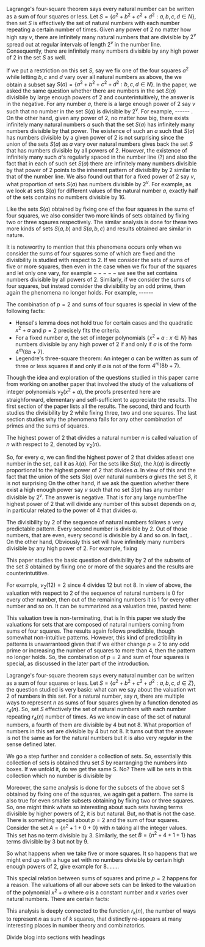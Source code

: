 Lagrange's four-square theorem says every natural number can be written as a sum of four squares or less. Let $S = \{ a^2+b^2+c^2+d^2: a,b,c,d \in N \}$, then set $S$ is effectively the set of natural numbers with each number repeating a certain number of times. Given any power of $2$ no matter how high say $v$, there are infinitely many natural numbers that are divisible by $2^v$ spread out at regular intervals of length $2^v$ in the number line. Consequently, there are infinitely many numbers divisible by any high power of $2$ in the set $S$ as well. 

If we put a restriction on this set $S$, say we fix one of the four squares $a^2$ while letting $b,c$ and $d$ vary over all natural numbers as above, the we obtain a subset say $S(a) = \{ a^2+b^2+c^2+d^2: b,c,d \in N \}$. In the paper, we asked the same question whether there are numbers in the set $S(a)$ divisibile by large enough powers of $2$ and counterintuitively, the answer is in the negative. For any number $a$, there is a large enough power of $2$ say $v$ such that no number in the set $S(a)$ is divisible by $2^v$. For example, ------ . On the other hand, given any power of $2$, no matter how big, there exists infinitely many natural numbers $a$ such that the set $S(a)$ has infinitely many numbers divisible by that power. The existence of such an $a$ such that $S(a)$ has numbers divisible by a given power of $2$ is not surprising since the union of the sets $S(a)$ as $a$ vary over natural numbers gives back the set $S$ that has numbers divisible by all powers of $2$. However, the existence of infinitely many such $a$'s regularly spaced in the number line (?) and also the fact that in each of such set $S(a)$ there are infinitely many numbers divisible by that power of $2$ points to the inherent pattern of divisibility by $2$ similar to that of the number line. We also found out that for a fixed power of $2$ say $v$, what proportion of sets $S(a)$ has numbers divisible by $2^v$. For example, as we look at sets $S(a)$ for different values of the natural number $a$, exactly half of the sets contains no numbers divisible by $16$.


Like the sets $S(a)$ obtained by fixing one of the four squares in the sums of four squares, we also consider two more kinds of sets obtained by fixing two or three sqaures respectively. The similar analysis is done for these two more kinds of sets $S(a,b)$ and $S(a,b,c)$ and results obtained are similar in nature. 

It is noteworthy to mention that this phenomena occurs only when we consider the sums of four squares some of which are fixed and the divisibility is studied with respect to $2$. If we consider the sets of sums of five or more squares, then even in the case when we fix four of the squares and let only one vary, for example $-----$ we see the set contains numbers divisible by all powers of $2$. Similarly, if we consider the sums of four squares, but instead consider the divisibility by an odd prime, then again the phenomena no longer holds. For example, ------ 

The combination of $p=2$ and sums of four squares is special in view of the following facts:
* Hensel's lemma does not hold true for certain cases and the quadratic $x^2+a$ and $p=2$ precisely fits the criteria.
* For a fixed number $a$, the set of integer polynomials $\{x^2+a : x \in N \}$ has numbers divisible by any high power of $2$ if and only if $a$ is of the form $4^m(8b+7)$.
* Legendre's three-square theorem: An integer $a$ can be written as sum of three or less squares if and only if $a$ is not of the form $4^m(8b+7)$.

Though the idea and exploration of the questions studied in this paper came from working on another paper that involved the study of the valuations of integer polynomials $\nu_2(x^2+a)$, the proofs presented here are straighforward, elementary and self-sufficient to appreciate the results. The first section of the paper lists all the results. The second, third and fourth studies the divisibility by $2$ while fixing three, two and one squares. The last section studies why the phenomena fails for any other combination of primes and the sums of squares.

















The highest power of 2 that divides a natural number $n$ is called valuation of $n$ with respect to 2, denoted by $\nu_2(n)$. 

So, for every $a$, we can find the highest power of $2$ that divides atleast one number in the set, call it as $\lambda(a)$. For the sets like $S(a)$, the $\lambda(a)$ is directly proportional to the highest power of $2$ that divides $a$. In view of this and the fact that the union of the sets $S(a)$ over natural numbers $a$ gives the set $S$, it is not surprising 
On the other hand, if we ask the question whether there exist a high enough power say $v$ such that no set $S(a)$ has any number divisible by $2^v$. The answer is negative. That is for any large numberThe highest power of $2$ that will divide any number of this subset depends on $a$, in particular related to the power of $4$ that divides $a$.

The divisibility by $2$ of the sequence of natural numbers follows a very predictable pattern. Every second number is 
divisible by $2$. Out of those numbers, that are even, every second is divisible by 4 and so on. In fact, . On the other hand,  Obviously this set will have infinitely many numbers divisible by any high power of $2$.   For example, fixing  

This paper studies the basic question of divisibility by $2$ of the subsets of the set $S$ obtained by fixing one or more of the squares and the results are counterintutitive.

For example, $\nu_2(12)=2$ since $4$ divides $12$ but not $8$. In view of above, the valuation with respect to 2 of the 
sequence of natural numbers is 0 for every other number, then out of the remaining numbers it is 1 for every other number and 
so on. It can be summarized as a valuation tree, pasted here:




This valuation tree is non-terminating, that is In this paper we study the valuations for sets that are composed of natural numbers coming from sums of four squares. The results again follows predictible, though somewhat non-intuitive patterns. However, this kind of predictibility in patterns is unwarranteed given that if we either change $p=2$ to any odd prime or increasing the number of squares to more than 4, then the pattern no longer holds. So, the combination of $p=2$ and sum of four squares is special, as discussed in the later part of the introduction. 

Lagrange's four-square theorem says every natural number can be written as a sum of four squares or less. Let $S = \{ a^2+b^2+c^2+d^2: a,b,c,d \in Z \}$, the question studied is very basic: what can we say about the valuation wrt $2$ 
of numbers in this set. For a natural number, say $n$, there are multiple ways to represent $n$ as sums of four squares given by a function denoted as $r_4(n)$. So, set $S$ effectively the set of natural numbers with each number repeating $r_4(n)$ number of times. As we know in case of the set of natural numbers, a fourth of them are divisible by $4$ but not $8$. What proportion of numbers in this set are divisible by $4$ but not $8$. It turns out that the answer is not the same as for the natural numbers but it is also very *regular* in the sense defined later. 

We go a step further and consider a collection of sets. So, essentially this collection of sets is obtained thru set $S$ by rearranging the numbers into boxes. If we unfold it, do we get the same S. No? There will be sets in this collection which no number is divisible by 

Moreover, the same analysis is done for the subsets of the above set S obtained by fixing one of the squares, we again get a 
pattern. The same is also true for even smaller subsets obtaining by fixing two or three squares. 
So, one might think whats so interesting about such sets having terms divisible by higher powers of $2$, it is but natural. 
But, no that is not the case. There is something special about $p=2$ and the sum of four squares. 
Consider the set $A = \{ n^2 + 1 + 0 + 0\}$ with $n$ taking all the integer values. This set has no term divisible by 3. 
Similarly, the set $B = \{ n^2 + 4 + 1 + 1\}$ has terms divisible by $3$ but not by $9$.

So what happens when we take five or more squares. It so happens that we might end up with a huge set with no numbers divisible
by certain high enough powers of 2, give example for $8$........


This special relation between sums of squares and prime $p=2$ happens for a reason. The valuations of all our above sets can be linked to the valuation of the polynomial $x^2+a$ where $a$ is a constant number and $x$ varies over natural numbers. There are certain facts:

This analysis is deeply connected to the function $r_k(n)$, the number of ways to represent $n$ as sum of $k$ squares, that distinctly re-appears at many interesting places in number theory and combinatorics.


Divide blog into sections with headings
